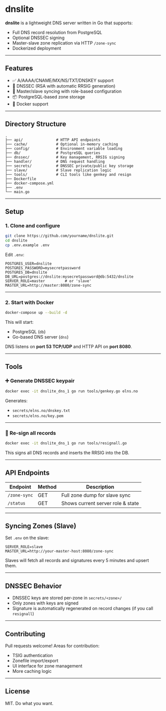 # dnslite

**dnslite** is a lightweight DNS server written in Go that supports:
- Full DNS record resolution from PostgreSQL
- Optional DNSSEC signing
- Master-slave zone replication via HTTP `/zone-sync`
- Dockerized deployment

---

## Features

- ✅ A/AAAA/CNAME/MX/NS/TXT/DNSKEY support
- 🔐 DNSSEC (RSA with automatic RRSIG generation)
- 🔄 Master/slave syncing with role-based configuration
- 📦 PostgreSQL-based zone storage
- 🐳 Docker support

---

## Directory Structure

```
.
├── api/               # HTTP API endpoints
├── cache/             # Optional in-memory caching
├── config/            # Environment variable loading
├── db/                # PostgreSQL queries
├── dnssec/            # Key management, RRSIG signing
├── handler/           # DNS request handling
├── secrets/           # DNSSEC private/public key storage
├── slave/             # Slave replication logic
├── tools/             # CLI tools like genkey and resign
├── Dockerfile
├── docker-compose.yml
├── .env
└── main.go
```

---

## Setup

### 1. Clone and configure

```bash
git clone https://github.com/yourname/dnslite.git
cd dnslite
cp .env.example .env
```

Edit `.env`:

```env
POSTGRES_USER=dnslite
POSTGRES_PASSWORD=mysecretpassword
POSTGRES_DB=dnslite
DB_URL=postgres://dnslite:mysecretpassword@db:5432/dnslite
SERVER_ROLE=master         # or 'slave'
MASTER_URL=http://master:8080/zone-sync
```

---

### 2. Start with Docker

```bash
docker-compose up --build -d
```

This will start:
- PostgreSQL (`db`)
- Go-based DNS server (`dns`)

DNS listens on **port 53 TCP/UDP** and HTTP API on **port 8080**.

---

## Tools

### ➕ Generate DNSSEC keypair

```bash
docker exec -it dnslite_dns_1 go run tools/genkey.go elns.no
```

Generates:
- `secrets/elns.no/dnskey.txt`
- `secrets/elns.no/key.pem`

---

### 🔐 Re-sign all records

```bash
docker exec -it dnslite_dns_1 go run tools/resignall.go
```

This signs all DNS records and inserts the RRSIG into the DB.

---

## API Endpoints

| Endpoint        | Method | Description                      |
|-----------------|--------|----------------------------------|
| `/zone-sync`    | GET    | Full zone dump for slave sync    |
| `/status`       | GET    | Shows current server role & state |

---

## Syncing Zones (Slave)

Set `.env` on the slave:

```env
SERVER_ROLE=slave
MASTER_URL=http://your-master-host:8080/zone-sync
```

Slaves will fetch all records and signatures every 5 minutes and upsert them.

---

## DNSSEC Behavior

- DNSSEC keys are stored per-zone in `secrets/<zone>/`
- Only zones with keys are signed
- Signature is automatically regenerated on record changes (if you call `resignall`)

---

## Contributing

Pull requests welcome! Areas for contribution:

- TSIG authentication
- Zonefile import/export
- UI interface for zone management
- More caching logic

---

## License

MIT. Do what you want.
